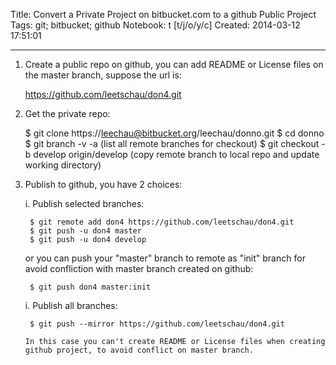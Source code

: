 Title: Convert a Private Project on bitbucket.com to a github Public Project
Tags: git; bitbucket; github
Notebook: t [t/j/o/y/c]
Created: 2014-03-12 17:51:01

------

1. Create a public repo on github, you can add README or License files on the master branch, suppose the url is:

    https://github.com/leetschau/don4.git

1. Get the private repo:

    $ git clone https://leechau@bitbucket.org/leechau/donno.git
    $ cd donno
    $ git branch -v -a   (list all remote branches for checkout)
    $ git checkout -b develop origin/develop   (copy remote branch to local repo and update working directory)

1. Publish to github, you have 2 choices:

    i. Publish selected branches:

        $ git remote add don4 https://github.com/leetschau/don4.git
        $ git push -u don4 master
        $ git push -u don4 develop

      or you can push your "master" branch to remote as "init" branch for avoid confliction with master branch created on github:

        $ git push don4 master:init

    i. Publish all branches:

        $ git push --mirror https://github.com/leetschau/don4.git

       In this case you can't create README or License files when creating github project, to avoid conflict on master branch.
